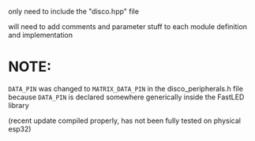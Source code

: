 only need to include the "disco.hpp" file

will need to add comments and parameter stuff to each module definition and implementation



# NOTE:
`DATA_PIN` was changed to `MATRIX_DATA_PIN` in the disco_peripherals.h file because `DATA_PIN` is declared somewhere generically inside the FastLED library

(recent update compiled properly, has not been fully tested on physical esp32)
